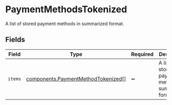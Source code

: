 # PaymentMethodsTokenized

A list of stored payment methods in summarized format.


## Fields

| Field                                                                                    | Type                                                                                     | Required                                                                                 | Description                                                                              |
| ---------------------------------------------------------------------------------------- | ---------------------------------------------------------------------------------------- | ---------------------------------------------------------------------------------------- | ---------------------------------------------------------------------------------------- |
| `items`                                                                                  | [components.PaymentMethodTokenized](../../models/components/paymentmethodtokenized.md)[] | :heavy_minus_sign:                                                                       | A list of stored payment methods in summarized format.                                   |